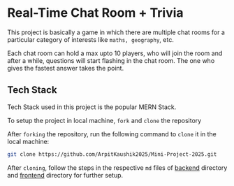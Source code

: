 # Real-Time Chat Room + Trivia

This project is basically a game in which there are multiple chat rooms for a particular category of interests like `maths, geography`, etc.  

Each chat room can hold a max upto 10 players, who will join the room and after a while, questions will start flashing in the chat room. The one who gives the fastest answer takes the point.  

## Tech Stack
Tech Stack used in this project is the popular MERN Stack.  

To setup the project in local machine, `fork` and `clone` the repository  

After `forking` the repository, run the following command to `clone` it in the local machine:
```bash
git clone https://github.com/ArpitKaushik2025/Mini-Project-2025.git
```

After `cloning`, follow the steps in the respective `md` files of [backend](./backend/README.md) directory and [frontend](./frontend/README.md) directory for further setup.





